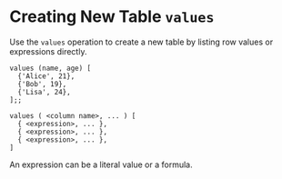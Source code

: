 # Creating New Table `values`

Use the `values` operation to create a new table by listing row values or expressions directly.

```erq
values (name, age) [
  {'Alice', 21},
  {'Bob', 19},
  {'Lisa', 24},
];;
```

```
values ( <column name>, ... ) [
  { <expression>, ... },
  { <expression>, ... },
  { <expression>, ... },
]
```

An expression can be a literal value or a formula.
